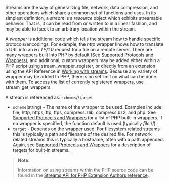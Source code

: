 Streams are the way of generalizing file, network, data compression, and
other operations which share a common set of functions and uses. In its
simplest definition, a *stream* is a *resource* object which exhibits
streamable behavior. That is, it can be read from or written to in a
linear fashion, and may be able to <span class="function">fseek</span>
to an arbitrary location within the stream.

A *wrapper* is additional code which tells the stream how to handle
specific protocols/encodings. For example, the *http* wrapper knows how
to translate a URL into an *HTTP/1.0* request for a file on a remote
server. There are many wrappers built into PHP by default (See
<a href="/wrappers.html" class="xref">Supported Protocols and Wrappers</a>),
and additional, custom wrappers may be added either within a PHP script
using <span class="function">stream\_wrapper\_register</span>, or
directly from an extension using the API Reference in
<a href="/internals2/streams.html" class="xref">Working with streams</a>.
Because any variety of wrapper may be added to PHP, there is no set
limit on what can be done with them. To access the list of currently
registered wrappers, use <span
class="function">stream\_get\_wrappers</span>.

A stream is referenced as: `scheme`://`target`

-   <span class="simpara"> `scheme`(string) - The name of the wrapper to
    be used. Examples include: file, http, https, ftp, ftps,
    compress.zlib, compress.bz2, and php. See
    <a href="/wrappers.html" class="xref">Supported Protocols and Wrappers</a>
    for a list of PHP built-in wrappers. If no wrapper is specified, the
    function default is used (typically *file*://). </span>
-   <span class="simpara"> `target` - Depends on the wrapper used. For
    filesystem related streams this is typically a path and filename of
    the desired file. For network related streams this is typically a
    hostname, often with a path appended. Again, see
    <a href="/wrappers.html" class="xref">Supported Protocols and Wrappers</a>
    for a description of targets for built-in streams. </span>

> **Note**:
>
> Information on using streams within the PHP source code can be found
> in the
> <a href="/internals2/ze1/streams.html" class="link">Streams API for PHP Extension Authors reference</a>.
